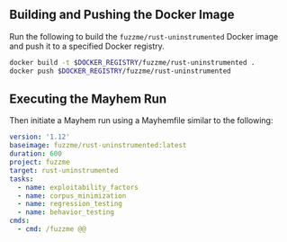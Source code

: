 ## Building and Pushing the Docker Image

Run the following to build the `fuzzme/rust-uninstrumented` Docker image and push it to a specified Docker registry.

```sh
docker build -t $DOCKER_REGISTRY/fuzzme/rust-uninstrumented .
docker push $DOCKER_REGISTRY/fuzzme/rust-uninstrumented
```

## Executing the Mayhem Run

Then initiate a Mayhem run using a Mayhemfile similar to the following:

```yaml
version: '1.12'
baseimage: fuzzme/rust-uninstrumented:latest
duration: 600
project: fuzzme
target: rust-uninstrumented
tasks:
  - name: exploitability_factors
  - name: corpus_minimization
  - name: regression_testing
  - name: behavior_testing
cmds:
  - cmd: /fuzzme @@
```